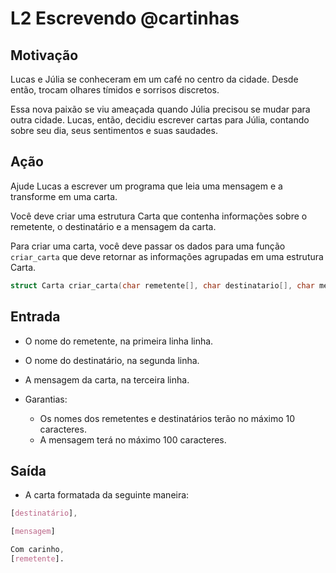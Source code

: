 # L2 Escrevendo @cartinhas

## Motivação

Lucas e Júlia se conheceram em um café no centro da cidade. Desde então, trocam olhares tímidos e sorrisos discretos.

Essa nova paixão se viu ameaçada quando Júlia precisou se mudar para outra cidade. Lucas, então, decidiu escrever cartas para Júlia, contando sobre seu dia, seus sentimentos e suas saudades.

## Ação

Ajude Lucas a escrever um programa que leia uma mensagem e a transforme em uma carta.

Você deve criar uma estrutura Carta que contenha informações sobre o remetente, o destinatário e a mensagem da carta.

Para criar uma carta, você deve passar os dados para uma função `criar_carta` que deve retornar as informações agrupadas em uma estrutura Carta.

```c
struct Carta criar_carta(char remetente[], char destinatario[], char mensagem[]);
```

## Entrada

- O nome do remetente, na primeira linha linha.
- O nome do destinatário, na segunda linha.
- A mensagem da carta, na terceira linha.

- Garantias:
  - Os nomes dos remetentes e destinatários terão no máximo 10 caracteres.
  - A mensagem terá no máximo 100 caracteres.

## Saída

- A carta formatada da seguinte maneira:

```css
[destinatário],

[mensagem]

Com carinho,
[remetente].
```
